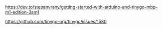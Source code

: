 https://dev.to/stepanvrany/getting-started-with-arduino-and-tinygo-mbp-m1-edition-3am1

https://github.com/tinygo-org/tinygo/issues/1580
